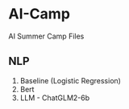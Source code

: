 # AI-Camp
AI Summer Camp Files

## NLP 
1. Baseline (Logistic Regression)
2. Bert
3. LLM - ChatGLM2-6b
